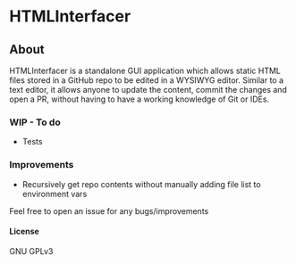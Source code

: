 # HTMLInterfacer

## About
  
HTMLInterfacer is a standalone GUI application which allows static HTML files stored in a GitHub repo to be edited
in a WYSIWYG editor. Similar to a text editor, it allows anyone to update the content, commit the changes
and open a PR, without having to have a working knowledge of Git or IDEs.
  
### WIP - To do
- Tests

### Improvements

- Recursively get repo contents without manually adding file list to environment vars

Feel free to open an issue for any bugs/improvements

#### License
GNU GPLv3
